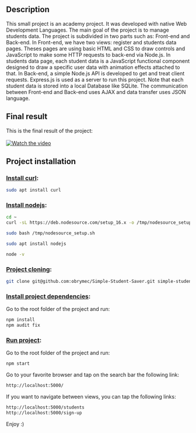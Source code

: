 ## Description
This small project is an academy project. It was developed with native Web Development Languages. The main goal of the project is to manage students data. The project is subdivided in two parts such as: Front-end and Back-end. In Front-end, we have two views: register and students data pages. Theses pages are using basic HTML and CSS to draw controls and JavaScript to make some HTTP requests to back-end via Node.js. In students data page, each student data is a JavaScript functional component designed to draw a specific user data with animation effects attached to that. In Back-end, a simple Node.js API is developed to get and treat client requests. Express.js is used as a server to run this project. Note that each student data is stored into a local Database like SQLite. The communication between Front-end and Back-end uses AJAX and data transfer uses JSON language.

## Final result
This is the final result of the project:<br/><br/>
[![Watch the video](https://img.youtube.com/vi/6vv_dhTlSUA/maxresdefault.jpg)](https://youtu.be/6vv_dhTlSUA)

## Project installation

### <u>Install curl</u>:
```sh
sudo apt install curl
```

### <u>Install nodejs</u>:
```sh
cd ~
curl -sL https://deb.nodesource.com/setup_16.x -o /tmp/nodesource_setup.sh
```
```sh
sudo bash /tmp/nodesource_setup.sh
```
```sh
sudo apt install nodejs
```
```sh
node -v
```

### <u>Project cloning</u>:
```sh
git clone git@github.com:obrymec/Simple-Student-Saver.git simple-student-saver/
```

### <u>Install project dependencies</u>:
Go to the root folder of the project and run:
```sh
npm install
npm audit fix
```

### <u>Run project</u>:
Go to the root folder of the project and run:
```sh
npm start
```
Go to your favorite browser and tap on the search bar the following link:
```sh
http://localhost:5000/
```
If you want to navigate between views, you can tap the following links:
```sh
http://localhost:5000/students
http://localhost:5000/sign-up
```
Enjoy :)

